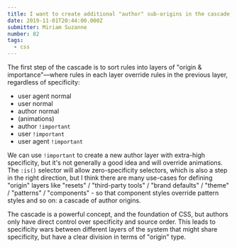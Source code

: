 ```yaml
---
title: I want to create additional "author" sub-origins in the cascade
date: 2019-11-01T20:44:00.000Z
submitter: Miriam Suzanne
number: 82
tags:
  - css
---
```

The first step of the cascade is to sort rules into layers of "origin & importance"—where rules in each layer override rules in the previous layer, regardless of specificity:

- user agent normal
- user normal
- author normal
- (animations)
- author `!important`
- user `!important`
- user agent `!important`

We can use `!important` to create a new author layer with extra-high specificity, but it's not generally a good idea and will override animations. The `:is()` selector will allow zero-specificity selectors, which is also a step in the right direction, but I think there are many use-cases for defining "origin" layers like "resets" / "third-party tools" / "brand defaults" / "theme" / "patterns" / "components" - so that component styles override pattern styles and so on: a cascade of author origins.

The cascade is a powerful concept, and the foundation of CSS, but authors only have  direct control over specificity and source order. This leads to specificity wars between different layers of the system that might share specificity, but have a clear division in terms of "origin" type.
